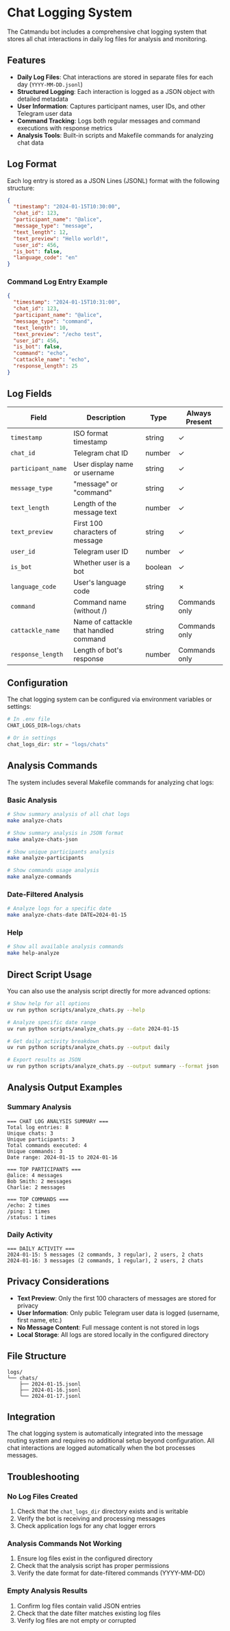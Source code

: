 # Chat Logging System

The Catmandu bot includes a comprehensive chat logging system that stores all chat interactions in daily log files for analysis and monitoring.

## Features

- **Daily Log Files**: Chat interactions are stored in separate files for each day (`YYYY-MM-DD.jsonl`)
- **Structured Logging**: Each interaction is logged as a JSON object with detailed metadata
- **User Information**: Captures participant names, user IDs, and other Telegram user data
- **Command Tracking**: Logs both regular messages and command executions with response metrics
- **Analysis Tools**: Built-in scripts and Makefile commands for analyzing chat data

## Log Format

Each log entry is stored as a JSON Lines (JSONL) format with the following structure:

```json
{
  "timestamp": "2024-01-15T10:30:00",
  "chat_id": 123,
  "participant_name": "@alice",
  "message_type": "message",
  "text_length": 12,
  "text_preview": "Hello world!",
  "user_id": 456,
  "is_bot": false,
  "language_code": "en"
}
```

### Command Log Entry Example

```json
{
  "timestamp": "2024-01-15T10:31:00",
  "chat_id": 123,
  "participant_name": "@alice",
  "message_type": "command",
  "text_length": 10,
  "text_preview": "/echo test",
  "user_id": 456,
  "is_bot": false,
  "command": "echo",
  "cattackle_name": "echo",
  "response_length": 25
}
```

## Log Fields

| Field              | Description                            | Type    | Always Present |
| ------------------ | -------------------------------------- | ------- | -------------- |
| `timestamp`        | ISO format timestamp                   | string  | ✓              |
| `chat_id`          | Telegram chat ID                       | number  | ✓              |
| `participant_name` | User display name or username          | string  | ✓              |
| `message_type`     | "message" or "command"                 | string  | ✓              |
| `text_length`      | Length of the message text             | number  | ✓              |
| `text_preview`     | First 100 characters of message        | string  | ✓              |
| `user_id`          | Telegram user ID                       | number  | ✓              |
| `is_bot`           | Whether user is a bot                  | boolean | ✓              |
| `language_code`    | User's language code                   | string  | ✗              |
| `command`          | Command name (without /)               | string  | Commands only  |
| `cattackle_name`   | Name of cattackle that handled command | string  | Commands only  |
| `response_length`  | Length of bot's response               | number  | Commands only  |

## Configuration

The chat logging system can be configured via environment variables or settings:

```python
# In .env file
CHAT_LOGS_DIR=logs/chats

# Or in settings
chat_logs_dir: str = "logs/chats"
```

## Analysis Commands

The system includes several Makefile commands for analyzing chat logs:

### Basic Analysis

```bash
# Show summary analysis of all chat logs
make analyze-chats

# Show summary analysis in JSON format
make analyze-chats-json

# Show unique participants analysis
make analyze-participants

# Show commands usage analysis
make analyze-commands
```

### Date-Filtered Analysis

```bash
# Analyze logs for a specific date
make analyze-chats-date DATE=2024-01-15
```

### Help

```bash
# Show all available analysis commands
make help-analyze
```

## Direct Script Usage

You can also use the analysis script directly for more advanced options:

```bash
# Show help for all options
uv run python scripts/analyze_chats.py --help

# Analyze specific date range
uv run python scripts/analyze_chats.py --date 2024-01-15

# Get daily activity breakdown
uv run python scripts/analyze_chats.py --output daily

# Export results as JSON
uv run python scripts/analyze_chats.py --output summary --format json
```

## Analysis Output Examples

### Summary Analysis

```
=== CHAT LOG ANALYSIS SUMMARY ===
Total log entries: 8
Unique chats: 3
Unique participants: 3
Total commands executed: 4
Unique commands: 3
Date range: 2024-01-15 to 2024-01-16

=== TOP PARTICIPANTS ===
@alice: 4 messages
Bob Smith: 2 messages
Charlie: 2 messages

=== TOP COMMANDS ===
/echo: 2 times
/ping: 1 times
/status: 1 times
```

### Daily Activity

```
=== DAILY ACTIVITY ===
2024-01-15: 5 messages (2 commands, 3 regular), 2 users, 2 chats
2024-01-16: 3 messages (2 commands, 1 regular), 2 users, 2 chats
```

## Privacy Considerations

- **Text Preview**: Only the first 100 characters of messages are stored for privacy
- **User Information**: Only public Telegram user data is logged (username, first name, etc.)
- **No Message Content**: Full message content is not stored in logs
- **Local Storage**: All logs are stored locally in the configured directory

## File Structure

```
logs/
└── chats/
    ├── 2024-01-15.jsonl
    ├── 2024-01-16.jsonl
    └── 2024-01-17.jsonl
```

## Integration

The chat logging system is automatically integrated into the message routing system and requires no additional setup beyond configuration. All chat interactions are logged automatically when the bot processes messages.

## Troubleshooting

### No Log Files Created

1. Check that the `chat_logs_dir` directory exists and is writable
2. Verify the bot is receiving and processing messages
3. Check application logs for any chat logger errors

### Analysis Commands Not Working

1. Ensure log files exist in the configured directory
2. Check that the analysis script has proper permissions
3. Verify the date format for date-filtered commands (YYYY-MM-DD)

### Empty Analysis Results

1. Confirm log files contain valid JSON entries
2. Check that the date filter matches existing log files
3. Verify log files are not empty or corrupted
